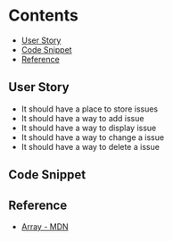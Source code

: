 # Contents

* [User Story](#user-story)
* [Code Snippet](#code-snippet)
* [Reference](#reference)

## User Story
- It should have a place to store issues
- It should have a way to add issue
- It should have a way to display issue
- It should have a way to change a issue
- It should have a way to delete a issue

## Code Snippet

## Reference
* [Array - MDN](https://developer.mozilla.org/en-US/docs/Web/JavaScript/Reference/Global_Objects/Array)
